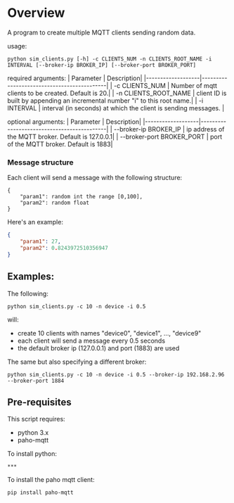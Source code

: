# Overview
A program to create multiple MQTT clients sending random data.

usage:
```
python sim_clients.py [-h] -c CLIENTS_NUM -n CLIENTS_ROOT_NAME -i INTERVAL [--broker-ip BROKER_IP] [--broker-port BROKER_PORT]
```

required arguments:
| Parameter | Description|
|-------------------|--------------------------------------------|
| -c CLIENTS_NUM      | Number of mqtt clients to be created. Default is 20.|
| -n CLIENTS_ROOT_NAME  | client ID is built by appending an incremental number "i" to this root name.|
| -i INTERVAL      | interval (in seconds) at which the client is sending messages. |   

optional arguments:
| Parameter | Description|
|-------------------|--------------------------------------------|
| --broker-ip BROKER_IP      | ip address of the MQTT broker. Default is 127.0.0.1|
| --broker-port BROKER_PORT  | port of the MQTT broker. Default is 1883|

### Message structure
Each client will send a message with the following structure:
```
{
    "param1": random int the range [0,100],
    "param2": random float
}
```

Here's an example:
```json
{
    "param1": 27, 
    "param2": 0.8243972510356947
}
```

## Examples:
The following:
```
python sim_clients.py -c 10 -n device -i 0.5
```
will:
* create 10 clients with names "device0", "device1", ..., "device9"
* each client will send a message every 0.5 seconds
* the default broker ip (127.0.0.1) and port (1883) are used



The same but also specifying a different broker:
```
python sim_clients.py -c 10 -n device -i 0.5 --broker-ip 192.168.2.96 --broker-port 1884
```

## Pre-requisites
This script requires:
* python 3.x
* paho-mqtt

To install python:
```
***
```

To install the paho mqtt client:
```
pip install paho-mqtt
```